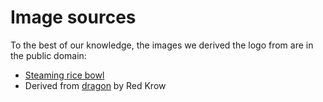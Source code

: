 # Image sources
To the best of our knowledge, the images we derived the logo from
are in the public domain:

+ [Steaming rice bowl](https://www.pdclipart.org/displayimage.php?album=search&cat=0&pos=10)
+ Derived from
  [dragon](https://www.clipartbest.com/clipart-4nTBq4yiA)
  by Red Krow
